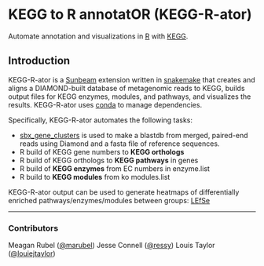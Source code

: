 # KEGG to R annotatOR (KEGG-R-ator) 
Automate annotation and visualizations in [R] with [KEGG].

[R]: https://www.r-project.org
[KEGG]: https://www.kegg.jp

## Introduction

KEGG-R-ator is a [Sunbeam](https://github.com/sunbeam-labs/sunbeam) extension written in [snakemake](http://snakemake.readthedocs.io) that creates and aligns a DIAMOND-built database of metagenomic reads to KEGG, builds output files for KEGG enzymes, modules, and pathways, and visualizes the results. KEGG-R-ator uses [conda](http://condo.io) to manage dependencies. 

Specifically, KEGG-R-ator automates the following tasks: 
* [sbx_gene_clusters](https://github.com/sunbeam-labs/sbx_gene_clusters) is used to make a blastdb from merged, paired-end reads using Diamond and a fasta file of reference sequences. 
* R build of KEGG gene numbers to **KEGG orthologs**
* R build of KEGG orthologs to **KEGG pathways** in genes
* R build of **KEGG enzymes** from EC numbers in enzyme.list
* R build to **KEGG modules** from ko modules.list

KEGG-R-ator output can be used to generate heatmaps of differentially enriched pathways/enzymes/modules between groups: [LEfSe](https://github.com/ressy/LEfSe)

------
### Contributors 
Meagan Rubel ([@marubel](https://github.com/marubel))
Jesse Connell ([@ressy](https://github.com/ressy))
Louis Taylor ([@louiejtaylor](https://github.com/louiejtaylor))
